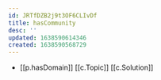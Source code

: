 ```yaml
---
id: JRTfDZB2j9t3OF6CLIvDf
title: hasCommunity
desc: ''
updated: 1638590614346
created: 1638590568729
---
```




- [[p.hasDomain]] [[c.Topic]] [[c.Solution]] 
